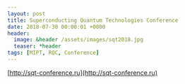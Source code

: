 ```yaml
---
layout: post
title: Superconducting Quantum Technologies Conference
date: 2018-07-30 00:00:01 +0000
header:
  image: &header /assets/images/sqt2018.jpg
  teaser: *header
tags: [MIPT, RQC, Conference]
---
```


[http://sqt-conference.ru](http://sqt-conference.ru)
